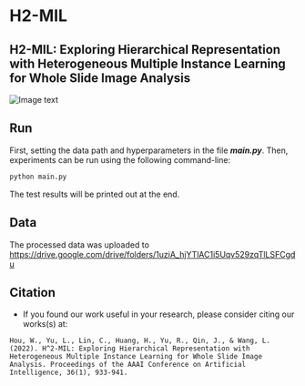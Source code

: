 # H2-MIL
## H2-MIL: Exploring Hierarchical Representation with Heterogeneous Multiple Instance Learning for Whole Slide Image Analysis


![Image text](https://github.com/qweghj123/H2-MIL/blob/main/overview.png)


## Run
First, setting the data path and hyperparameters in the file ***main.py***. Then, experiments can be run using the following command-line:
```bash
python main.py
```
The test results will be printed out at the end.

## Data
The processed data was uploaded to https://drive.google.com/drive/folders/1uziA_hjYTlAC1i5Uqv529zqTlLSFCgdu

## Citation
- If you found our work useful in your research, please consider citing our works(s) at:
```
Hou, W., Yu, L., Lin, C., Huang, H., Yu, R., Qin, J., & Wang, L. (2022). H^2-MIL: Exploring Hierarchical Representation with Heterogeneous Multiple Instance Learning for Whole Slide Image Analysis. Proceedings of the AAAI Conference on Artificial Intelligence, 36(1), 933-941.
```

